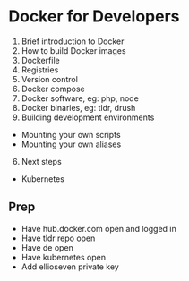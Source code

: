 # Docker for Developers

1. Brief introduction to Docker
2. How to build Docker images
  1. Dockerfile
  2. Registries
  2. Version control
  3. Docker compose
3. Docker software, eg: php, node
4. Docker binaries, eg: tldr, drush
5. Building development environments
  - Mounting your own scripts
  - Mounting your own aliases
6. Next steps
  - Kubernetes

## Prep

- Have hub.docker.com open and logged in
- Have tldr repo open
- Have de open
- Have kubernetes open
- Add ellioseven private key

